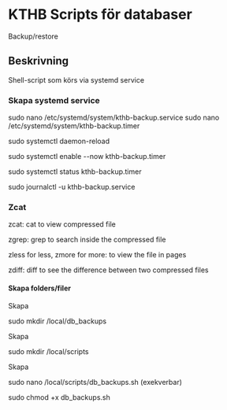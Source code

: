 # KTHB Scripts för databaser
Backup/restore

## Beskrivning
Shell-script som körs via systemd service

### Skapa systemd service
sudo nano /etc/systemd/system/kthb-backup.service
sudo nano /etc/systemd/system/kthb-backup.timer

sudo systemctl daemon-reload 

sudo systemctl enable --now kthb-backup.timer 

sudo systemctl status kthb-backup.timer 

sudo journalctl -u kthb-backup.service 

### Zcat

zcat: cat to view compressed file 

zgrep: grep to search inside the compressed file 

zless for less, zmore for more: to view the file in pages

zdiff: diff to see the difference between two compressed files 

#### Skapa folders/filer
Skapa  

sudo mkdir /local/db_backups 

Skapa  

sudo mkdir /local/scripts 

Skapa  

sudo nano /local/scripts/db_backups.sh  (exekverbar) 

sudo chmod +x db_backups.sh 